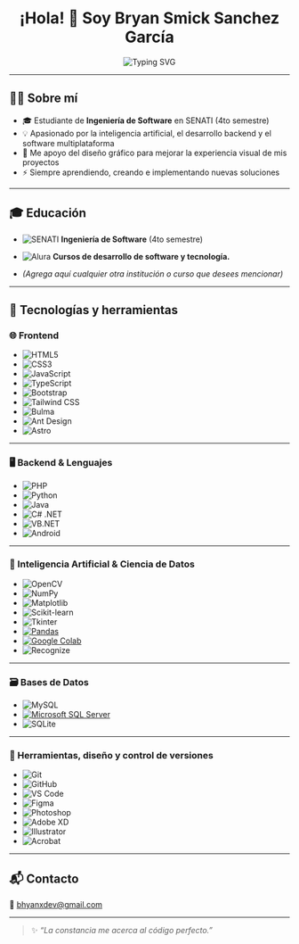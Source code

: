 <h1 align="center">¡Hola! 👋 Soy Bryan Smick Sanchez García</h1>

<p align="center">
  <img src="https://readme-typing-svg.herokuapp.com?font=Fira+Code&weight=500&size=22&pause=1000&color=00F7FF&center=true&vCenter=true&width=800&lines=Desarrollador+de+software+fullstack;Apasionado+por+la+IA+y+el+backend;Creativo+con+apoyo+en+diseño+gráfico" alt="Typing SVG" />
</p>

---

## 👨‍💻 Sobre mí

- 🎓 Estudiante de **Ingeniería de Software** en SENATI (4to semestre)
- 💡 Apasionado por la inteligencia artificial, el desarrollo backend y el software multiplataforma
- 🎨 Me apoyo del diseño gráfico para mejorar la experiencia visual de mis proyectos
- ⚡ Siempre aprendiendo, creando e implementando nuevas soluciones

---

## 🎓 Educación

- ![SENATI](https://img.shields.io/badge/SENATI-00BFFF?logo=data:image/png;base64,iVBORw0KGgoAAAANSUhEUgAAACAAAAcCAIAAADnKzRfAAAAxElEQVRIDbWBAQEAAAABIP6P8TBBQ4RBgAAAB/5qgtFBLMygAAAABJRU5ErkJggg==) **Ingeniería de Software** (4to semestre)
- ![Alura](https://img.shields.io/badge/Alura-00C4A0?logo=data:image/png;base64,iVBORw0KGgoAAAANSUhEUgAAAFgAAAB5CAIAAAAiF8huAAAAWElEQVRIDbXBAQEAAAABIP6P8TBBQ4RBgAAAB/5qgtFBLMygAAAABJRU5ErkJggg==) **Cursos de desarrollo de software y tecnología.**

- *(Agrega aquí cualquier otra institución o curso que desees mencionar)*

---

## 🧠 Tecnologías y herramientas

### 🌐 Frontend

- ![HTML5](https://img.shields.io/badge/HTML5-E34F26?logo=html5&logoColor=white)
- ![CSS3](https://img.shields.io/badge/CSS3-1572B6?logo=css3&logoColor=white)
- ![JavaScript](https://img.shields.io/badge/JavaScript-F7DF1E?logo=javascript&logoColor=black)
- ![TypeScript](https://img.shields.io/badge/TypeScript-3178C6?logo=typescript&logoColor=white)
- ![Bootstrap](https://img.shields.io/badge/Bootstrap-7952B3?logo=bootstrap&logoColor=white)
- ![Tailwind CSS](https://img.shields.io/badge/TailwindCSS-06B6D4?logo=tailwindcss&logoColor=white)
- ![Bulma](https://img.shields.io/badge/Bulma-00D1B2?logo=bulma&logoColor=white)
- ![Ant Design](https://img.shields.io/badge/AntDesign-0170FE?logo=antdesign&logoColor=white)
- ![Astro](https://img.shields.io/badge/Astro-000000?logo=astro&logoColor=white)

---

### 🖥️ Backend & Lenguajes

- ![PHP](https://img.shields.io/badge/PHP-777BB4?logo=php&logoColor=white)
- ![Python](https://img.shields.io/badge/Python-3776AB?logo=python&logoColor=white)
- ![Java](https://img.shields.io/badge/Java-ED8B00?logo=openjdk&logoColor=white)
- ![C# .NET](https://img.shields.io/badge/C%23-512BD4?logo=csharp&logoColor=white)
- ![VB.NET](https://img.shields.io/badge/VB.NET-512BD4?logo=dotnet&logoColor=white)
- ![Android](https://img.shields.io/badge/Android-3DDC84?logo=android&logoColor=white)

---

### 🧠 Inteligencia Artificial & Ciencia de Datos

- ![OpenCV](https://img.shields.io/badge/OpenCV-5C3EE8?logo=opencv&logoColor=white)
- ![NumPy](https://img.shields.io/badge/NumPy-013243?logo=numpy&logoColor=white)
- ![Matplotlib](https://img.shields.io/badge/Matplotlib-11557C?logo=matplotlib&logoColor=white)
- ![Scikit-learn](https://img.shields.io/badge/Scikit--Learn-F7931E?logo=scikit-learn&logoColor=white)
- ![Tkinter](https://img.shields.io/badge/Tkinter-%23FFB400?logo=python&logoColor=white)
- [![Pandas](https://img.shields.io/badge/Pandas-150458?logo=pandas&logoColor=fff)](#)
- [![Google Colab](https://img.shields.io/badge/Google%20Colab-F9AB00?logo=googlecolab&logoColor=fff)](#)
- ![Recognize](https://img.shields.io/badge/Recognize-AI-blueviolet)

---

### 🗃️ Bases de Datos

- ![MySQL](https://img.shields.io/badge/MySQL-4479A1?logo=mysql&logoColor=white)
- [![Microsoft SQL Server](https://custom-icon-badges.demolab.com/badge/Microsoft%20SQL%20Server-CC2927?logo=mssqlserver-white&logoColor=white)](#)
- ![SQLite](https://img.shields.io/badge/SQLite-003B57?logo=sqlite&logoColor=white)

---

### 🧩 Herramientas, diseño y control de versiones

- ![Git](https://img.shields.io/badge/Git-F05032?logo=git&logoColor=white)
- ![GitHub](https://img.shields.io/badge/GitHub-181717?logo=github&logoColor=white)
- ![VS Code](https://img.shields.io/badge/VS%20Code-007ACC?logo=visualstudiocode&logoColor=white)
- ![Figma](https://img.shields.io/badge/Figma-F24E1E?logo=figma&logoColor=white)
- ![Photoshop](https://img.shields.io/badge/Photoshop-31A8FF?logo=adobephotoshop&logoColor=white)
- ![Adobe XD](https://img.shields.io/badge/Adobe%20XD-FF61F6?logo=adobexd&logoColor=white)
- ![Illustrator](https://img.shields.io/badge/Illustrator-FF9A00?logo=adobeillustrator&logoColor=white)
- ![Acrobat](https://img.shields.io/badge/Acrobat-EC1C24?logo=adobeacrobatreader&logoColor=white)

---

## 📬 Contacto

📧 [bhyanxdev@gmail.com](mailto:bhyanxdev@gmail.com)

---

> ✨ *“La constancia me acerca al código perfecto.”*
